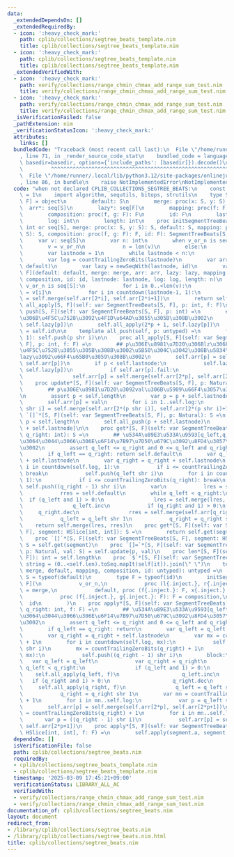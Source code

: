 ```yaml
---
data:
  _extendedDependsOn: []
  _extendedRequiredBy:
  - icon: ':heavy_check_mark:'
    path: cplib/collections/segtree_beats_template.nim
    title: cplib/collections/segtree_beats_template.nim
  - icon: ':heavy_check_mark:'
    path: cplib/collections/segtree_beats_template.nim
    title: cplib/collections/segtree_beats_template.nim
  _extendedVerifiedWith:
  - icon: ':heavy_check_mark:'
    path: verify/collections/range_chmin_chmax_add_range_sum_test.nim
    title: verify/collections/range_chmin_chmax_add_range_sum_test.nim
  - icon: ':heavy_check_mark:'
    path: verify/collections/range_chmin_chmax_add_range_sum_test.nim
    title: verify/collections/range_chmin_chmax_add_range_sum_test.nim
  _isVerificationFailed: false
  _pathExtension: nim
  _verificationStatusIcon: ':heavy_check_mark:'
  attributes:
    links: []
  bundledCode: "Traceback (most recent call last):\n  File \"/home/runner/.local/lib/python3.12/site-packages/onlinejudge_verify/documentation/build.py\"\
    , line 71, in _render_source_code_stat\n    bundled_code = language.bundle(stat.path,\
    \ basedir=basedir, options={'include_paths': [basedir]}).decode()\n          \
    \         ^^^^^^^^^^^^^^^^^^^^^^^^^^^^^^^^^^^^^^^^^^^^^^^^^^^^^^^^^^^^^^^^^^^^^^^^^^^^^^^^^\n\
    \  File \"/home/runner/.local/lib/python3.12/site-packages/onlinejudge_verify/languages/nim.py\"\
    , line 86, in bundle\n    raise NotImplementedError\nNotImplementedError\n"
  code: "when not declared CPLIB_COLLECTIONS_SEGTREE_BEATS:\n    const CPLIB_COLLECTIONS_SEGTREE_BEATS*\
    \ = 1\n    import algorithm, sequtils, bitops, strutils\n    type SegmentTreeBeats*[S,\
    \ F] = object\n        default: S\n        merge: proc(x: S, y: S): S\n      \
    \  arr*: seq[S]\n        lazy*: seq[F]\n        mapping: proc(f: F, x: S): S\n\
    \        composition: proc(f, g: F): F\n        id: F\n        lastnode: int\n\
    \        log: int\n        length: int\n    proc initSegmentTreeBeats*[S, F](v_or_n:\
    \ int or seq[S], merge: proc(x: S, y: S): S, default: S, mapping: proc(f: F, x:\
    \ S): S, composition: proc(f, g: F): F, id: F): SegmentTreeBeats[S, F] =\n   \
    \     var v: seq[S]\n        var n: int\n        when v_or_n is seq[S]:\n    \
    \        v = v_or_n\n            n = len(v)\n        else:\n            n = v_or_n\n\
    \        var lastnode = 1\n        while lastnode < n:\n            lastnode*=2\n\
    \        var log = countTrailingZeroBits(lastnode)\n        var arr = newSeqWith(2*lastnode,\
    \ default)\n        var lazy = newSeqWith(lastnode, id)\n        var self = SegmentTreeBeats[S,\
    \ F](default: default, merge: merge, arr: arr, lazy: lazy, mapping: mapping, composition:\
    \ composition, id: id, lastnode: lastnode, log: log, length: n)\n        when\
    \ v_or_n is seq[S]:\n            for i in 0..<len(v):\n                self.arr[self.lastnode+i]\
    \ = v[i]\n            for i in countdown(lastnode-1, 1):\n                self.arr[i]\
    \ = self.merge(self.arr[2*i], self.arr[2*i+1])\n        return self\n\n    proc\
    \ all_apply[S, F](self: var SegmentTreeBeats[S, F], p: int, f: F)\n\n    proc\
    \ push[S, F](self: var SegmentTreeBeats[S, F], p: int) =\n        ## p\u306E\u5B50\
    \u306B\u4F5C\u7528\u3092\u4F1D\u64AD\u3055\u305B\u308B\u3002\n        self.all_apply(2*p,\
    \ self.lazy[p])\n        self.all_apply(2*p + 1, self.lazy[p])\n        self.lazy[p]\
    \ = self.id\n\n    template all_push(self, p: untyped) =\n        for i in countdown(self.log,\
    \ 1): self.push(p shr i)\n\n    proc all_apply[S, F](self: var SegmentTreeBeats[S,\
    \ F], p: int, f: F) =\n        ## p\u306E\u8981\u7D20\u306Blz\u306E\u5024\u3092\
    \u4F5C\u7528\u3055\u305B\u308B\u3002\u5B50\u304C\u3042\u308B\u5834\u5408\u306F\
    lazy\u3092\u66F4\u65B0\u3059\u308B\u3002\n        self.arr[p] = self.mapping(f,\
    \ self.arr[p])\n        if p < self.lastnode:\n            self.lazy[p] = self.composition(f,\
    \ self.lazy[p])\n            if self.arr[p].fail:\n                self.push(p)\n\
    \                self.arr[p] = self.merge(self.arr[2*p], self.arr[2*p+1])\n\n\
    \    proc update*[S, F](self: var SegmentTreeBeats[S, F], p: Natural, val:S) =\n\
    \        ## p\u306E\u8981\u7D20\u3092val\u306B\u5909\u66F4\u3057\u307E\u3059\u3002\
    \n        assert p < self.length\n        var p = p + self.lastnode\n        self.all_push(p)\n\
    \        self.arr[p] = val\n        for i in 1..self.log:\n            self.arr[p\
    \ shr i] = self.merge(self.arr[2*(p shr i)], self.arr[2*(p shr i)+1])\n\n    proc\
    \ `[]`*[S, F](self: var SegmentTreeBeats[S, F], p: Natural): S =\n        assert\
    \ p < self.length\n        self.all_push(p + self.lastnode)\n        return self.arr[p\
    \ + self.lastnode]\n\n    proc get*[S, F](self: var SegmentTreeBeats[S, F], q_left,\
    \ q_right: int): S =\n        ## \u534A\u89E3\u533A\u9593[q_left,q_right)\u306B\
    \u3064\u3044\u3066\u306E\u6F14\u7B97\u7D50\u679C\u3092\u8FD4\u3057\u307E\u3059\
    \u3002\n        assert q_left <= q_right and 0 <= q_left and q_right <= self.length\n\
    \        if q_left == q_right: return self.default\n        var q_left = q_left\
    \ + self.lastnode\n        var q_right = q_right + self.lastnode\n        for\
    \ i in countdown(self.log, 1):\n            if i <= countTrailingZeroBits(q_left):\
    \ break\n            self.push(q_left shr i)\n        for i in countdown(self.log,\
    \ 1):\n            if i <= countTrailingZeroBits(q_right): break\n           \
    \ self.push((q_right - 1) shr i)\n        var\n            lres = self.default\n\
    \            rres = self.default\n        while q_left < q_right:\n          \
    \  if (q_left and 1) > 0:\n                lres = self.merge(lres, self.arr[q_left])\n\
    \                q_left.inc\n            if (q_right and 1) > 0:\n           \
    \     q_right.dec\n                rres = self.merge(self.arr[q_right], rres)\n\
    \            q_left = q_left shr 1\n            q_right = q_right shr 1\n    \
    \    return self.merge(lres, rres)\n    proc get*[S, F](self: var SegmentTreeBeats[S,\
    \ F], segment: HSlice[int, int]): S =\n        return self.get(segment.a, segment.b+1)\n\
    \    proc `[]`*[S, F](self: var SegmentTreeBeats[S, F], segment: HSlice[int, int]):\
    \ S = self.get(segment)\n    proc `[]=`*[S, F](self: var SegmentTreeBeats[S, F],\
    \ p: Natural, val: S) = self.update(p, val)\n    proc len*[S, F](self: var SegmentTreeBeats[S,\
    \ F]): int = self.length\n    proc `$`*[S, F](self: var SegmentTreeBeats[S, F]):\
    \ string = (0..<self.len).toSeq.mapIt(self[it]).join(\" \")\n    template newLazySegWith*(v_or_n,\
    \ merge, default, mapping, composition, id: untyped): untyped =\n        type\
    \ S = typeof(default)\n        type F = typeof(id)\n        initSegmentTreeBeats[S,\
    \ F](\n            v_or_n,\n            proc (l{.inject.}, r{.inject.}: S): S\
    \ = merge,\n            default, proc (f{.inject.}: F, x{.inject.}: S): S = mapping,\n\
    \            proc (f{.inject.}, g{.inject.}: F): F = composition,\n          \
    \  id\n        )\n    proc apply*[S, F](self: var SegmentTreeBeats[S, F], q_left,\
    \ q_right: int, f: F) =\n        ## \u534A\u89E3\u533A\u9593[q_left,q_right)\u306B\
    \u3064\u3044\u3066\u306E\u6F14\u7B97\u7D50\u679C\u3092\u8FD4\u3057\u307E\u3059\
    \u3002\n        assert q_left <= q_right and 0 <= q_left and q_right <= self.length\n\
    \        if q_left == q_right: return\n        var q_left = q_left + self.lastnode\n\
    \        var q_right = q_right + self.lastnode\n        var mx = countTrailingZeroBits(q_left)\
    \ + 1\n        for i in countdown(self.log, mx):\n            self.push(q_left\
    \ shr i)\n        mx = countTrailingZeroBits(q_right) + 1\n        for i in countdown(self.log,\
    \ mx):\n            self.push((q_right - 1) shr i)\n        block:\n         \
    \   var q_left = q_left\n            var q_right = q_right\n            while\
    \ q_left < q_right:\n                if (q_left and 1) > 0:\n                \
    \    self.all_apply(q_left, f)\n                    q_left.inc\n             \
    \   if (q_right and 1) > 0:\n                    q_right.dec\n               \
    \     self.all_apply(q_right, f)\n                q_left = q_left shr 1\n    \
    \            q_right = q_right shr 1\n        var mn = countTrailingZeroBits(q_left)\
    \ + 1\n        for i in mn..self.log:\n            var p = q_left shr i\n    \
    \        self.arr[p] = self.merge(self.arr[2*p], self.arr[2*p+1])\n        mn\
    \ = countTrailingZeroBits(q_right) + 1\n        for i in mn..self.log:\n     \
    \       var p = ((q_right - 1) shr i)\n            self.arr[p] = self.merge(self.arr[2*p],\
    \ self.arr[2*p+1])\n    proc apply*[S, F](self: var SegmentTreeBeats[S, F], segment:\
    \ HSlice[int, int], f: F) =\n        self.apply(segment.a, segment.b+1, f)\n\n"
  dependsOn: []
  isVerificationFile: false
  path: cplib/collections/segtree_beats.nim
  requiredBy:
  - cplib/collections/segtree_beats_template.nim
  - cplib/collections/segtree_beats_template.nim
  timestamp: '2025-03-09 17:45:21+09:00'
  verificationStatus: LIBRARY_ALL_AC
  verifiedWith:
  - verify/collections/range_chmin_chmax_add_range_sum_test.nim
  - verify/collections/range_chmin_chmax_add_range_sum_test.nim
documentation_of: cplib/collections/segtree_beats.nim
layout: document
redirect_from:
- /library/cplib/collections/segtree_beats.nim
- /library/cplib/collections/segtree_beats.nim.html
title: cplib/collections/segtree_beats.nim
---
```

